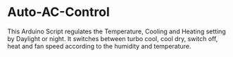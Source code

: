 # Auto-AC-Control
This Arduino Script regulates the Temperature, Cooling and Heating setting by Daylight or night. It switches between turbo cool, cool dry, switch off, heat and fan speed according to the humidity and temperature. 
